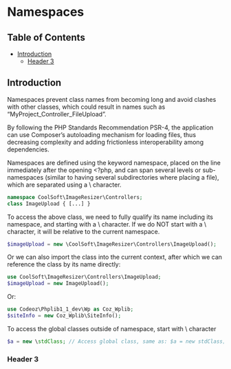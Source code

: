 # Namespaces

## Table of Contents

- [Introduction](#introduction)
  - [Header 3](#header-3)

## Introduction
Namespaces prevent class names from becoming long and avoid clashes with other classes, which could result in names such as “MyProject_Controller_FileUpload”.

By following the PHP Standards Recommendation PSR-4, the application can use Composer’s autoloading mechanism for loading files, thus decreasing complexity and adding frictionless interoperability among dependencies. 

Namespaces are defined using the keyword namespace, placed on the line immediately after the opening <?php, and can span several levels or sub-namespaces (similar to having several subdirectories where placing a file), which are separated using a \ character.

```php
namespace CoolSoft\ImageResizer\Controllers;
class ImageUpload { [...] }
```

To access the above class, we need to fully qualify its name including its namespace, and starting with a \ character. If we do NOT start with a \ character, it will be relative to the current namespace.
```php
$imageUpload = new \CoolSoft\ImageResizer\Controllers\ImageUpload();
```

Or we can also import the class into the current context, after which we can reference the class by its name directly:
```php
use CoolSoft\ImageResizer\Controllers\ImageUpload;
$imageUpload = new ImageUpload();
```
Or:
```php
use Codeoz\Phplib1_1_dev\Wp as Coz_Wplib;
$siteInfo = new Coz_Wplib\SiteInfo();
```

To access the global classes outside of namespace, start with \ character
```php
$a = new \stdClass; // Access global class, same as: $a = new stdClass;
```

### Header 3

